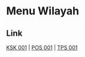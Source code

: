 # Menu Wilayah

## Link

[KSK 001](https://github.com/gigit-pemilu/pemilu-2024-99-luar-negeri/tree/main/pilpres/hitung-suara/sub/99-luar-negeri/sub/66-lisabon-portugal/sub/01-lisabon-portugal/sub/0001-lisabon-portugal/sub/003-ksk-001)
 | 
[POS 001](https://github.com/gigit-pemilu/pemilu-2024-99-luar-negeri/tree/main/pilpres/hitung-suara/sub/99-luar-negeri/sub/66-lisabon-portugal/sub/01-lisabon-portugal/sub/0001-lisabon-portugal/sub/001-pos-001)
 | 
[TPS 001](https://github.com/gigit-pemilu/pemilu-2024-99-luar-negeri/tree/main/pilpres/hitung-suara/sub/99-luar-negeri/sub/66-lisabon-portugal/sub/01-lisabon-portugal/sub/0001-lisabon-portugal/sub/002-tps-001)

